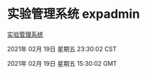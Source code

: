 # 实验管理系统 expadmin
[实验管理系统](http://58.48.55.61:56808/expadmin-782313d2-e1b1-4ea7-932e-3a55e6a1a4d0/)

2021年 02月 19日 星期五 23:30:02 CST

2021年 02月 19日 星期五 15:30:02 GMT
